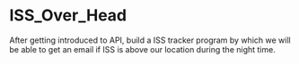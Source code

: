 # ISS_Over_Head
After getting introduced to API, build a ISS tracker program by which we will be able to get an email if ISS is above our location during the night time.
